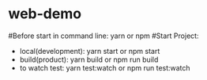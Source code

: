 # web-demo

#Before start in command line: yarn or npm
#Start Project: 
  - local(development): yarn start or npm start
  - build(product): yarn build or npm run build
  - to watch test: yarn test:watch or npm run test:watch
